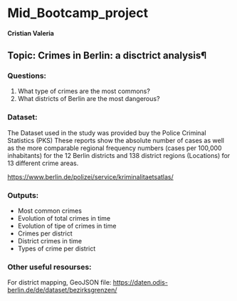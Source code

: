 # Mid_Bootcamp_project
#### Cristian Valeria

## Topic: Crimes in Berlin: a disctrict analysis¶

### Questions:

1. What type of crimes are the most commons? 
2. What districts of Berlin are the most dangerous?



### Dataset:

The Dataset used in the study was provided buy the Police Criminal Statistics (PKS)
These reports show the absolute number of cases as well as the more comparable regional frequency numbers (cases per 100,000 inhabitants) for the 12 Berlin districts and 138 district regions (Locations) for 13 different crime areas. 


https://www.berlin.de/polizei/service/kriminalitaetsatlas/


### Outputs:

- Most common crimes
- Evolution of total crimes in time
- Evolution of tipe of crimes in time
- Crimes per district
- District crimes in time
- Types of crime per district

### Other useful resourses: 

For district mapping, GeoJSON file: https://daten.odis-berlin.de/de/dataset/bezirksgrenzen/

